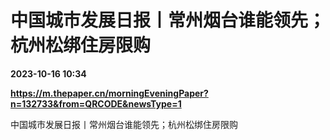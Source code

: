 # 中国城市发展日报丨常州烟台谁能领先；杭州松绑住房限购

**2023-10-16 10:34**

**https://m.thepaper.cn/morningEveningPaper?n=132733&from=QRCODE&newsType=1**

中国城市发展日报丨常州烟台谁能领先；杭州松绑住房限购
